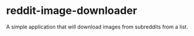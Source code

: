 # reddit-image-downloader
A simple application that will download images from subreddits from a list.
